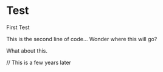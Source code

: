 Test
====

First Test

This is the second line of code... Wonder where this will go?

What about this.

// This is a few years later